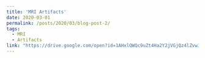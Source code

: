 ```yaml
---
title: 'MRI Artifacts'
date: 2020-03-01
permalink: /posts/2020/03/blog-post-2/
tags:
  - MRI
  - Artifacts
link: "https://drive.google.com/open?id=1AHxlQWQc9uZt4Ha2Y2jVGjQz4lZvwJ78cXFT2bX3s3U"
---
```

